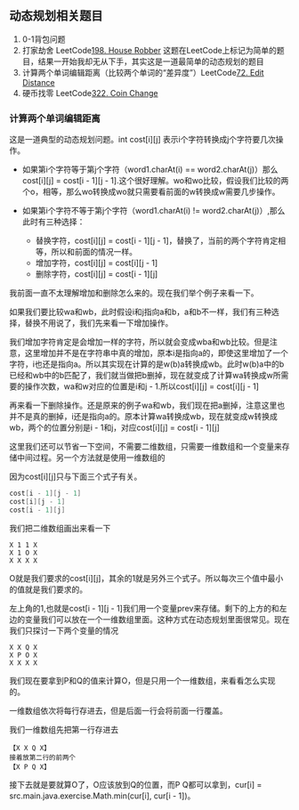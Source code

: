 ## 动态规划相关题目
 1. 0-1背包问题
 2. 打家劫舍 LeetCode[198. House Robber](https://leetcode.com/problems/house-robber/)
    这题在LeetCode上标记为简单的题目，结果一开始我却无从下手，其实这是一道最简单的动态规划的题目
 3. 计算两个单词编辑距离（比较两个单词的“差异度”）LeetCode[72. Edit Distance](https://leetcode.com/problems/edit-distance/)
 4. 硬币找零 LeetCode[322. Coin Change](https://leetcode.com/problems/coin-change/) 
 

### 计算两个单词编辑距离
这是一道典型的动态规划问题。int cost\[i][j] 表示i个字符转换成j个字符要几次操作。

- 如果第i个字符等于第j个字符（word1.charAt(i) == word2.charAt(j)）那么cost\[i][j] = cost\[i - 1][j - 1].这个很好理解。wo和wo比较，假设我们比较的两个o，相等，那么wo转换成wo就只需要看前面的w转换成w需要几步操作。

- 如果第i个字符不等于第j个字符（word1.charAt(i) != word2.charAt(j)）,那么此时有三种选择：
  - 替换字符，cost\[i][j] = cost\[i - 1][j - 1]，替换了，当前的两个字符肯定相等，所以和前面的情况一样。
  - 增加字符，cost\[i][j] = cost\[i][j - 1]
  - 删除字符，cost\[i][j] = cost\[i - 1][j]

我前面一直不太理解增加和删除怎么来的。现在我们举个例子来看一下。

如果我们要比较wa和wb，此时假设i和j指向a和b，a和b不一样，我们有三种选择，替换不用说了，我们先来看一下增加操作。

我们增加字符肯定是会增加一样的字符，所以就会变成wba和wb比较。但是注意，这里增加并不是在字符串中真的增加，原本i是指向a的，即使这里增加了一个字符，i也还是指向a。所以其实现在计算的是w(b)a转换成wb。此时w(b)a中的b已经和wb中的b匹配了，我们就当做把b删掉，现在就变成了计算wa转换成w所需要的操作次数，wa和w对应的位置是i和j - 1.所以cost\[i][j] = cost\[i][j - 1]

再来看一下删除操作。还是原来的例子wa和wb，我们现在把a删掉，注意这里也并不是真的删掉，i还是指向a的。原本计算wa转换成wb，现在就变成w转换成wb，两个的位置分别是i - 1和j，对应cost\[i][j] = cost\[i - 1][j]

这里我们还可以节省一下空间，不需要二维数组，只需要一维数组和一个变量来存储中间过程。另一个方法就是使用一维数组的

因为cost\[i][j]只与下面三个式子有关。

```java
cost[i - 1][j - 1]
cost[i][j - 1]
cost[i - 1][j]
```

我们把二维数组画出来看一下

```
X 1 1 X
X 1 O X
X X X X
```

O就是我们要求的cost\[i][j]，其余的1就是另外三个式子。所以每次三个值中最小的值就是我们要求的。

左上角的1,也就是cost\[i - 1][j - 1]我们用一个变量prev来存储。剩下的上方的和左边的变量我们可以放在一个一维数组里面。这种方式在动态规划里面很常见。现在我们只探讨一下两个变量的情况

```
X X Q X
X P O X
X X X X
```

我们现在要拿到P和Q的值来计算O，但是只用一个一维数组，来看看怎么实现的。

一维数组依次将每行存进去，但是后面一行会将前面一行覆盖。

我们一维数组先把第一行存进去

```
【X X Q X】
接着放第二行的前两个
【X P Q X】
```

接下去就是要就算O了，O应该放到Q的位置，而P Q都可以拿到，cur[i] = src.main.java.exercise.Math.min(cur[i], cur[i - 1])。
